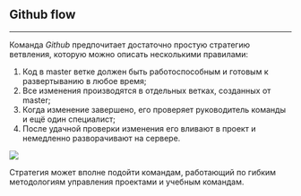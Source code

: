 ## **Github flow**
---
Команда *Github* предпочитает достаточно простую стратегию ветвления, которую можно описать несколькими правилами:

1. Код в master ветке должен быть работоспособным и готовым к развертыванию в любое время;
2. Все изменения производятся в отдельных ветках, созданных от master;
3. Когда изменение завершено, его проверяет руководитель команды и ещё один специалист;
4. После удачной проверки изменения его вливают в проект и немедленно разворачивают на сервере.

![](https://lms.skillfactory.ru/assets/courseware/v1/39c949797262e9778ea81a2ab3ac18c0/asset-v1:SkillFactory+PHP-3.0+2020+type@asset+block/PHP_5.11.6.png)

Стратегия может вполне подойти командам, работающий по гибким методологиям управления проектами и учебным командам.